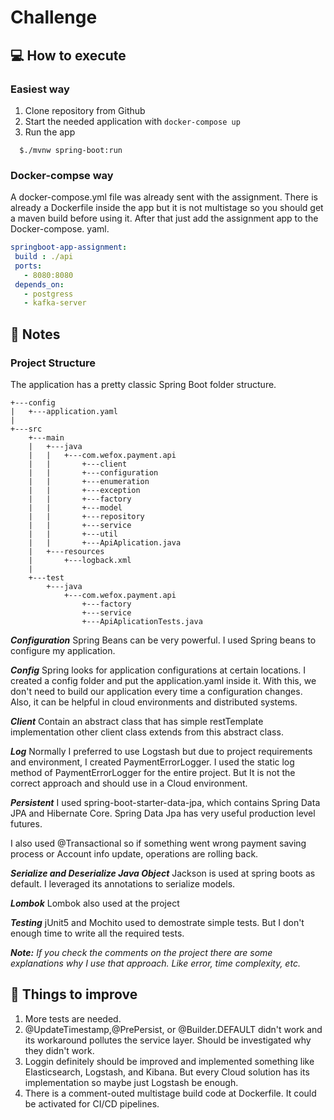 
# Challenge

## :computer: How to execute

### Easiest way


1. Clone repository from Github
2. Start the needed application with `docker-compose up`
3. Run the app
  ```
	$./mvnw spring-boot:run
  ```

### Docker-compse way
A docker-compose.yml file was already sent with the assignment. There is already a  Dockerfile inside the app but it is not multistage so you should get a maven build before using it. After that just add the assignment app to the Docker-compose. yaml.
 ```yaml
 springboot-app-assignment:  
  build : ./api  
  ports:  
    - 8080:8080  
  depends_on:  
    - postgress  
    - kafka-server
 ```

## :memo: Notes

### Project Structure
The application has a pretty classic Spring Boot folder structure.
```
+---config
|	+---application.yaml
|
+---src
	+---main
	|	+---java
	|	|	+---com.wefox.payment.api
	|	|    	+---client
	|	|    	+---configuration
	|	|    	+---enumeration
	|	|    	+---exception
	|	|    	+---factory
	|	|    	+---model
	|	|    	+---repository
	|	|    	+---service
	|	|    	+---util
	|	|    	+---ApiAplication.java
	|	+---resources 
	|		+---logback.xml
	|
	+---test
		+---java
			+---com.wefox.payment.api
				+---factory
				+---service
				+---ApiAplicationTests.java
```
***Configuration***
Spring Beans can be very powerful. I used Spring beans to configure my application.

***Config***
Spring looks for application configurations at certain locations. I created a config folder and put the application.yaml inside it. With this, we don't need to build our application every time a configuration changes. Also, it can be helpful in cloud environments and distributed systems.

***Client***
Contain an abstract class that has simple restTemplate implementation other client class extends from this abstract class.

***Log***
Normally I preferred to use Logstash but due to project requirements and environment, I created PaymentErrorLogger. I used the static log method of PaymentErrorLogger for the entire project. But It is not the correct approach and should use in a Cloud environment.

***Persistent***
I used spring-boot-starter-data-jpa, which contains Spring Data JPA and Hibernate Core. Spring Data Jpa has very useful production level futures.

I also used @Transactional so if something went wrong payment saving process or Account info update, operations are rolling back.

***Serialize and Deserialize Java Object***
Jackson is used at spring boots as default. I leveraged its annotations to serialize models.

***Lombok***
Lombok also used at the project

***Testing***
jUnit5 and Mochito used to demostrate simple tests. But I don't enough time to write all the required tests.

***Note:** If you check the comments on the project there are some explanations why I use that approach. Like error, time complexity, etc.*

## :pushpin: Things to improve


1. More tests are needed.
2. @UpdateTimestamp,@PrePersist, or @Builder.DEFAULT didn't work and
   its workaround pollutes the service layer. Should be investigated
   why they didn't work.
3. Loggin definitely should be improved and implemented something like
   Elasticsearch, Logstash, and Kibana. But every Cloud solution has
   its implementation so maybe just Logstash be enough.
4. There is a comment-outed multistage build code at Dockerfile. It
   could be activated for CI/CD pipelines.
